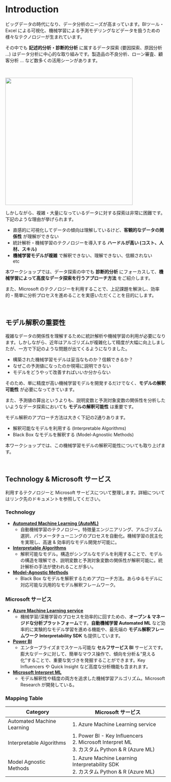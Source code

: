 # Introduction

ビッグデータの時代になり、データ分析のニーズが高まっています。BIツール・Excel による可視化、機械学習による予測モデリングなどデータを扱うための様々なテクノロジーが生まれています。

その中でも **記述的分析・診断的分析** に属するデータ探索 (要因探索、原因分析 ...) はデータ分析に中心的な取り組みです。製造品の不良分析、ローン審査、顧客分析 ... など数多くの活用シーンがあります。

<br/>

<img src="./docs/images/analytics_steps.gif" width = 400><br/>

しかしながら、複雑・大量になっているデータに対する探索は非常に困難です。下記のような理由が挙げられます。

- 直感的に可視化してデータの傾向は理解しているけど、**客観的なデータの関係性** が理解ができない
- 統計解析・機械学習のテクノロジーを導入する **ハードルが高い (コスト、人材、スキル)**
- **機械学習モデルが複雑** で解釈できない、理解できない、信頼されない  
etc

本ワークショップでは、データ探索の中でも **診断的分析** にフォーカスして、**機械学習によって高度なデータ探索を行うアプローチ方法** をご紹介します。

また、Microsoft のテクノロジーを利用することで、上記課題を解決し、効率的・簡単に分析プロセスを進めることを実感いただくことを目的にします。

<br/>

## モデル解釈の重要性

複雑なデータの関係性を理解するために統計解析や機械学習の利用が必要になります。しかしながら、近年はアルゴリズムが複雑化して精度が大幅に向上しましたが、一方で下記のような問題が出てくるようになりました。

- 構築された機械学習モデルは妥当なものか？信頼できるか？
- なぜこの予測値になったのか現場に説明できない
- モデルをどうやって改善すればいいか分からない


そのため、単に精度が高い機械学習モデルを開発するだけでなく、**モデルの解釈可能性** が必要になってきています。

また、予測値の算出というよりも、説明変数と予測対象変数の関係性を分析したいようなデータ探索においても **モデルの解釈可能性** は重要です。

モデル解釈のアプローチ方法は大きく下記の2通りあります。

- 解釈可能なモデルを利用する (Interpretable Algorithms)
- Black Box なモデルを解釈する (Model-Agnostiic Methods)

本ワークショップでは、この機械学習モデルの解釈可能性についても取り上げます。

<br/>

## Technology & Microsoft サービス
利用するテクノロジーと Microsoft サービスについて整理します。詳細についてはリンク先のドキュメントを参照してください。

### Technology
- **[Automated Machine Learning (AutoML)](Automated-Machine-Learning.md)**   
    - 自動機械学習のテクノロジー。特徴量エンジニアリング、アルゴリズム選択、パラメータチューニングのプロセスを自動化。機械学習の民主化を実現し、高速 & 効率的なモデル開発が可能に。
- **[Interpretable Algorithms](Interpretable-Algorithms.md)** 
    - 解釈可能なモデル。構造がシンプルなモデルを利用することで、モデルの構造を理解でき、説明変数と予測対象変数の関係性が解釈可能に。統計解析の手法が使われることが多い。
- **[Model-Agnostic Methods](Model-Agnostic-Methods.md)** 
    - Black Box なモデルを解釈するためアプローチ方法。あらゆるモデルに対応可能な汎用的なモデル解釈フレームワーク。

### Microsoft サービス

- **[Azure Machine Learning service](Azure-Machine-Learning-service.md)** 
    - 機械学習/深層学習のプロセスを効率的に回すための、**オープン & マネージドな分析プラットフォーム**です。**自動機械学習 Automated ML** など効率的に実験的なモデル学習を進める機能や、最先端の **モデル解釈フレームワーク Interpretability SDK** も提供しています。
- **[Power BI](PowerBI.md)**
    - エンタープライズまでスケール可能な **セルフサービス BI** サービスです。膨大なデータに対して、簡単なマウス操作で、傾向を分析＆“見える化”することで、重要な気づきを発掘することができます。Key Influencers や Quick Insight など高度な分析機能も含まれます。
- **[Microsoft Interpret ML](InterpretML.md)**
    - モデル解釈性や精度の両方を追求した機械学習アルゴリズム。Microsoft Research が開発している。

### Mapping Table


|   Category                   |  Microsoft サービス      |
| -----------------------------| ---------------------------|
|  Automated Machine Learning  |  1. Azure Machine Learning service   |
|  Interpretable Algorithms    |  1. Power BI - Key Influencers<br>2. Microsoft Interpret ML<br>3. カスタム Python & R (Azure ML)       |
|  Model Agnostic Methods      |  1. Azure Machine Learning Interpretability SDK<br>2. カスタム Python & R  (Azure ML)             |

<br/>

